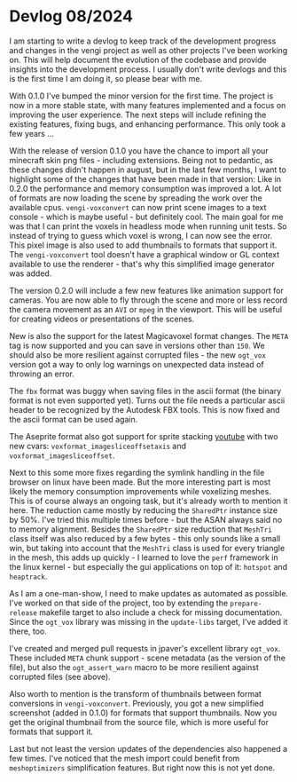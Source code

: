 # Devlog 08/2024

I am starting to write a devlog to keep track of the development progress and changes in the vengi project as well as other projects I've been working on. This will help document the evolution of the codebase and provide insights into the development process. I usually don't write devlogs and this is the first time I am doing it, so please bear with me.

With 0.1.0 I've bumped the minor version for the first time. The project is now in a more stable state, with many features implemented and a focus on improving the user experience. The next steps will include refining the existing features, fixing bugs, and enhancing performance. This only took a few years ...

With the release of version 0.1.0 you have the chance to import all your minecraft skin png files - including extensions. Being not to pedantic, as these changes didn't happen in august, but in the last few months, I want to highlight some of the changes that have been made in that version: Like in 0.2.0 the performance and memory consumption was improved a lot. A lot of formats are now loading the scene by spreading the work over the available cpus. `vengi-voxconvert` can now print scene images to a text console - which is maybe useful - but definitely cool. The main goal for me was that I can print the voxels in headless mode when running unit tests. So instead of trying to guess which voxel is wrong, I can now see the error. This pixel image is also used to add thumbnails to formats that support it. The `vengi-voxconvert` tool doesn't have a graphical window or GL context available to use the renderer - that's why this simplified image generator was added.

The version 0.2.0 will include a few new features like animation support for cameras. You are now able to fly through the scene and more or less record the camera movement as an `AVI` or `mpeg` in the viewport. This will be useful for creating videos or presentations of the scenes.

New is also the support for the latest Magicavoxel format changes. The `META` tag is now supported and you can save in versions other than `150`. We should also be more resilient against corrupted files - the new `ogt_vox` version got a way to only log warnings on unexpected data instead of throwing an error.

The `fbx` format was buggy when saving files in the ascii format (the binary format is not even supported yet). Turns out the file needs a particular ascii header to be recognized by the Autodesk FBX tools. This is now fixed and the ascii format can be used again.

The Aseprite format also got support for sprite stacking [youtube](https://youtu.be/-bN8D_QrmJI) with two new cvars: `voxformat_imagesliceoffsetaxis` and `voxformat_imagesliceoffset`.

Next to this some more fixes regarding the symlink handling in the file browser on linux have been made. But the more interesting part is most likely the memory consumption improvements while voxelizing meshes. This is of course always an ongoing task, but it's already worth to mention it here. The reduction came mostly by reducing the `SharedPtr` instance size by 50%. I've tried this multiple times before - but the ASAN always said no to memory alignment. Besides the `SharedPtr` size reduction that `MeshTri` class itself was also reduced by a few bytes - this only sounds like a small win, but taking into account that the `MeshTri` class is used for every triangle in the mesh, this adds up quickly - I learned to love the `perf` framework in the linux kernel - but especially the gui applications on top of it: `hotspot` and `heaptrack`.

As I am a one-man-show, I need to make updates as automated as possible. I've worked on that side of the project, too by extending the `prepare-release` makefile target to also include a check for missing documentation. Since the `ogt_vox` library was missing in the `update-libs` target, I've added it there, too.

I've created and merged pull requests in jpaver's excellent library `ogt_vox`. These included `META` chunk support - scene metadata (as the version of the file), but also the `ogt_assert_warn` macro to be more resilient against corrupted files (see above).

Also worth to mention is the transform of thumbnails between format conversions in `vengi-voxconvert`. Previously, you got a new simplified screenshot (added in 0.1.0) for formats that support thumbnails. Now you get the original thumbnail from the source file, which is more useful for formats that support it.

Last but not least the version updates of the dependencies also happened a few times. I've noticed that the mesh import could benefit from `meshoptimizers` simplification features. But right now this is not yet done.
